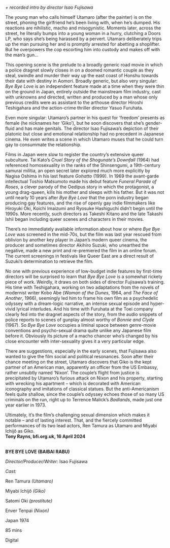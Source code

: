 
_+ recorded intro by director Isao Fujisawa_

The young man who calls himself Utamaro (after the painter) is on the street, phoning the girlfriend he’s been living with, when he’s dumped. His reactions are nihilistic, macho and misogynistic. Moments later, across the street, he literally bumps into a young woman in a hurry, clutching a Doors LP, who says she’s being harassed by a pervert. Utamaro deliberately trips up the man pursuing her and is promptly arrested for abetting a shoplifter. But he overpowers the cop escorting him into custody and makes off with the man’s gun…

This opening scene is the prelude to a broadly generic road movie in which a police dragnet slowly closes in on a doomed romantic couple as they steal, swindle and murder their way up the east coast of Honshu towards their date with destiny in Aomori. Broadly generic, but also very singular: _Bye Bye Love_ is an independent feature made at a time when they were thin on the ground in Japan, entirely outside the mainstream film industry, cast with unknowns and directed, written and produced by a man whose only previous credits were as assistant to the arthouse director Hiroshi Teshigahara and the action-crime thriller director Yasuo Furuhata.

Even more singular: Utamaro’s partner in his quest for ‘freedom’ presents as female (he nicknames her ‘Giko’), but he soon discovers that she’s gender-fluid and has male genitals. The director Isao Fujisawa’s depiction of their platonic but close and emotional relationship had no precedent in Japanese cinema. He even writes a scene in which Utamaro muses that he could turn gay to consummate the relationship.

Films in Japan were slow to register the country’s extensive queer subculture. Tai Kato’s _Cruel Story of the Shogunate’s Downfall_ (1964) had referenced homosexuality in the ranks of the Shinsengumi, a 19th-century samurai militia, an open secret later explored much more explicitly by Nagisa Oshima in his last feature _Gohatto_ (1999). In 1969 the avant-garde intellectual Toshio Matsumoto made his debut feature _Funeral Parade of Roses_, a clever parody of the Oedipus story in which the protagonist, a young drag-queen, kills his mother and sleeps with his father. But it was not until nearly 10 years after _Bye Bye Love_ that the porn industry began producing gay features, and the rise of openly gay indie filmmakers like Hiroyuki Oki, Koichi Imaizumi and Ryosuke Hashiguchi didn’t begin until the 1990s. More recently, such directors as Takeshi Kitano and the late Takashi Ishii began including queer scenes and characters in their movies.

There’s no immediately available information about how or where _Bye Bye Love_ was screened in the mid-70s, but the film was last year rescued from oblivion by another key player in Japan’s modern queer cinema, the producer and sometimes director Akihiro Suzuki, who unearthed the negative, made a new print and re-premiered the film in an online forum. The current screenings in festivals like Queer East are a direct result of Suzuki’s determination to retrieve the film.

No one with previous experience of low-budget indie features by first-time directors will be surprised to learn that _Bye Bye Love_ is a somewhat rickety piece of work. Weirdly, it draws on both sides of director Fujisawa’s training. His time with Teshigahara, working on two adaptations from the novels of modernist writer Kobo Abe (_Woman of the Dunes_, 1964, and _The Face of Another_, 1966), seemingly led him to frame his own film as a psychedelic odyssey with a dream-logic narrative, an intense sexual episode and hyper-vivid lyrical interludes. And his time with Furuhata at the Toei company clearly fed into the dragnet aspects of the story, from the audio snippets of police reports to scenes of gunplay almost worthy of _Bonnie and Clyde_ (1967). So _Bye Bye Love_ occupies a liminal space between genre-movie conventions and psycho-sexual drama quite unlike any Japanese film before it. Obviously its picture of a macho chancer who’s changed by his close encounter with inter-sexuality gives it a very particular edge.

There are suggestions, especially in the early scenes, that Fujisawa also wanted to give the film social and political resonances. Soon after their chance meeting on the street, Utamaro discovers that Giko is the kept partner of an American man, apparently an officer from the US Embassy, rather unsubtly named ‘Nixon’. The couple’s flight from justice is precipitated by Utamaro’s furious attack on Nixon and his property, starting with wrecking his apartment – which is decorated with American iconography and imitations of classical statues. But the anti-Americanism feels quite shallow, since the couple’s odyssey echoes those of so many US criminals on the run, right up to Terrence Malick’s _Badlands_, made just one year earlier in 1973.

Ultimately, it’s the film’s challenging sexual dimension which makes it notable – and of lasting interest. That, and the fiercely committed performances of its two lead actors, Ren Tamura as Utamaro and Miyabi Ichijô as Giko.  
**Tony Rayns, bfi.org.uk, 16 April 2024**
<br><br>

**BYE BYE LOVE (BAIBAI RABU)**<br>

_Director/Producer/Writer:_ Isao Fujisawa<br>

_Cast:_<br>

Ren Tamura _(Utamaro)_<br>

Miyabi Ichijô _(Giko)_<br>

Satomi Oki _(prostitute)_<br>

Enver Tenpai _(Nixon)_<br>

Japan 1974<br>

85 mins

Digital
<!--stackedit_data:
eyJoaXN0b3J5IjpbLTE3MDUzMjU5NDZdfQ==
-->